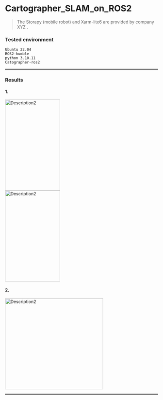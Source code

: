 # Cartographer_SLAM_on_ROS2

> The Storapy (mobile robot) and Xarm-lite6 are provided by company XYZ .
  
### Tested environment
```
Ubuntu 22.04
ROS2-humble
python 3.10.11
Catographer-ros2
```
<hr style="border-top: 3px solid #bbb;">  

### Results  
#### 1.  
<img src="https://github.com/user-attachments/assets/9f9a17c3-0642-4ef1-88ae-b9417a041f75" alt="Description2" style="width: 60%; height: 300px;">  
<img src="https://github.com/user-attachments/assets/d50aec67-9f46-443a-8acd-a060b241c3f6" alt="Description2" style="width: 60%; height: 300px;">  
  
#### 2.  
<img src="https://github.com/user-attachments/assets/a4fa77b0-2a82-4304-9fe9-9d1f00cd0444" alt="Description2" style="width: 80%; height: 300px;">  
<hr style="border-top: 3px solid #bbb;">  
